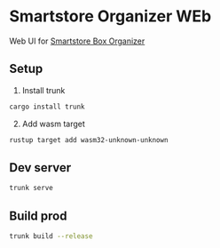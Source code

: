 # Smartstore Organizer WEb

Web UI for [Smartstore Box Organizer](https://github.com/hasanen/smartstore-box-organizer-generator)

## Setup

1. Install trunk

```bash
cargo install trunk
```

2. Add wasm target

```bash
rustup target add wasm32-unknown-unknown
```

## Dev server

```bash
trunk serve
```

## Build prod

```bash
trunk build --release
```
